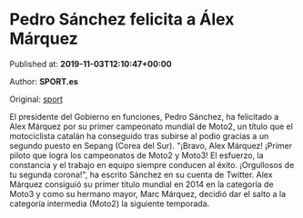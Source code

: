 
# Pedro Sánchez felicita a Álex Márquez

Published at: **2019-11-03T12:10:47+00:00**

Author: **SPORT.es**

Original: [sport](https://www.sport.es/es/noticias/motor/moto2/pedro-sanchez-felicita-alex-marquez-por-titulo-7712477)

El presidente del Gobierno en funciones, Pedro Sánchez, ha felicitado a Alex Márquez por su primer campeonato mundial de Moto2, un título que el motociclista catalán ha conseguido tras subirse al podio gracias a un segundo puesto en Sepang (Corea del Sur).
"¡Bravo, Alex Márquez! ¡Primer piloto que logra los campeonatos de Moto2 y Moto3! El esfuerzo, la constancia y el trabajo en equipo siempre conducen al éxito. ¡Orgullosos de tu segunda corona!", ha escrito Sánchez en su cuenta de Twitter.
Alex Márquez consiguió su primer título mundial en 2014 en la categoría de Moto3 y como su hermano mayor, Marc Márquez, decidió dar el salto a la categoría intermedia (Moto2) la siguiente temporada.
